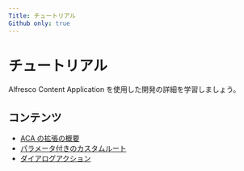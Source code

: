 ```yaml
---
Title: チュートリアル
Github only: true
---
```


# チュートリアル

Alfresco Content Application を使用した開発の詳細を学習しましょう。

## コンテンツ

- [ACA の拡張の概要](/tutorials/introduction-to-extending)
- [パラメータ付きのカスタムルート](/tutorials/custom-route-with-parameters)
- [ダイアログアクション](/tutorials/dialog-actions)
